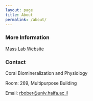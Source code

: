```yaml
---
layout: page
title: About
permalink: /about/
---
```


### More Information

[Mass Lab Website](https://sites.google.com/marsci.haifa.ac.il/masslab/team/rachel-bober)  

### Contact

Coral Biomineralization and Physiology 

Room: 269, Multipurpose Building

Email: rbober@univ.haifa.ac.il
